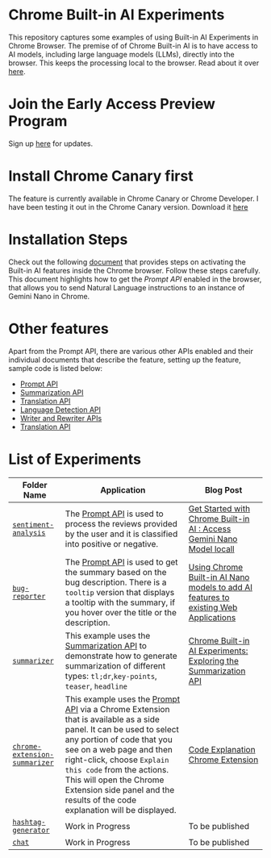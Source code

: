 # Chrome Built-in AI Experiments
This repository captures some examples of using Built-in AI Experiments in Chrome Browser. The premise of of Chrome Built-in AI is to have access to AI models, including large language models (LLMs), directly into the browser. This keeps the processing local to the browser. Read about it over [here](https://developer.chrome.com/docs/ai/built-in).

# Join the Early Access Preview Program
Sign up [here](https://goo.gle/chrome-ai-dev-preview-join) for updates.

# Install Chrome Canary first
The feature is currently available in Chrome Canary or Chrome Developer. I have been testing it out in the Chrome Canary version. Download it [here](https://www.google.com/intl/en_in/chrome/canary/)

# Installation Steps
Check out the following [document](https://docs.google.com/document/d/1VG8HIyz361zGduWgNG7R_R8Xkv0OOJ8b5C9QKeCjU0c/edit?tab=t.0) that provides steps on activating the Built-in AI features inside the Chrome browser. Follow these steps carefully. This document highlights how to get the *Prompt API* enabled in the browser, that allows you to send Natural Language instructions to an instance of Gemini Nano in Chrome. 

# Other features
Apart from the Prompt API, there are various other APIs enabled and their individual documents that describe the feature, setting up the feature, sample code is listed below:
- [Prompt API](https://developer.chrome.com/docs/ai/built-in-apis#prompt_api)
- [Summarization API](https://docs.google.com/document/d/1Bvd6cU9VIEb7kHTAOCtmmHNAYlIZdeNmV7Oy-2CtimA/edit?tab=t.0)
- [Translation API](https://docs.google.com/document/d/1bzpeKk4k26KfjtR-_d9OuXLMpJdRMiLZAOVNMuFIejk/edit?tab=t.0)
- [Language Detection API](https://docs.google.com/document/d/1lY40hdaWizzImXaI2iCGto9sOY6s25BcDJDYQvxpvk4/edit)
- [Writer and Rewriter APIs](https://docs.google.com/document/d/1WZlAvfrIWDwzQXdqIcCOTcrWLGGgmoesN1VGFbKU_D4/edit?usp=sharing)
- [Translation API](https://docs.google.com/document/d/1bzpeKk4k26KfjtR-_d9OuXLMpJdRMiLZAOVNMuFIejk/edit)

# List of Experiments

| Folder Name    | Application  | Blog Post  |
| -------------- | ------------ | ---------- |
| [`sentiment-analysis`](sentiment-analysis) | The [Prompt API](https://developer.chrome.com/docs/ai/built-in-apis#prompt_api) is used to process the reviews provided by the user and it is classified into positive or negative.| [Get Started with Chrome Built-in AI : Access Gemini Nano Model locall](https://medium.com/google-cloud/get-started-with-chrome-built-in-ai-access-gemini-nano-model-locally-11bacf235514) |
| [`bug-reporter`](bug-reporter) |The [Prompt API](https://developer.chrome.com/docs/ai/built-in-apis#prompt_api) is used to get the summary based on the bug description. There is a `tooltip` version that displays a tooltip with the summary, if you hover over the title or the description.| [Using Chrome Built-in AI Nano models to add AI features to existing Web Applications](https://iromin.medium.com/using-chrome-built-in-ai-nano-models-to-add-ai-features-to-existing-web-applications-e4abe712b26c) |
| [`summarizer`](summarizer) | This example uses the [Summarization API](https://docs.google.com/document/d/1Bvd6cU9VIEb7kHTAOCtmmHNAYlIZdeNmV7Oy-2CtimA/edit?tab=t.0) to demonstrate how to generate summarization of different types: `tl;dr`,`key-points`, `teaser`, `headline`| [Chrome Built-in AI Experiments: Exploring the Summarization API](https://iromin.medium.com/chrome-built-in-ai-experiments-exploring-the-summarization-api-517c54ab0016) |
| [`chrome-extension-summarizer`](chrome-extension-summarizer) | This example uses the [Prompt API]([https://docs.google.com/document/d/1Bvd6cU9VIEb7kHTAOCtmmHNAYlIZdeNmV7Oy-2CtimA/edit?tab=t.0](https://developer.chrome.com/docs/ai/built-in-apis#prompt_api)) via a Chrome Extension that is available as a side panel. It can be used to select any portion of code that you see on a web page and then right-click, choose `Explain this code` from the actions. This will open the Chrome Extension side panel and the results of the code explanation will be displayed. | [Code Explanation Chrome Extension](https://bit.ly/3YGeNTS) |
| [`hashtag-generator`](hashtag-generator) | Work in Progress| To be published |
| [`chat`](chat) | Work in Progress| To be published |
